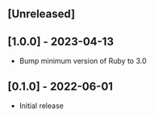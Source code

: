 ## [Unreleased]

## [1.0.0] - 2023-04-13
- Bump minimum version of Ruby to 3.0

## [0.1.0] - 2022-06-01
- Initial release
